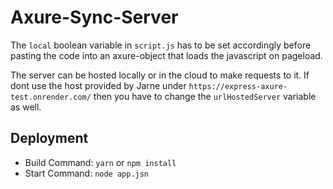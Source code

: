 # Axure-Sync-Server

The `local` boolean variable in `script.js` has to be set accordingly before pasting the code into an axure-object that loads the javascript on pageload.

The server can be hosted locally or in the cloud to make requests to it. If dont use the host provided by Jarne under `https://express-axure-test.onrender.com/` then you have to change the `urlHostedServer` variable as well.

## Deployment

- Build Command: `yarn` or `npm install`
- Start Command: `node app.jsn`
